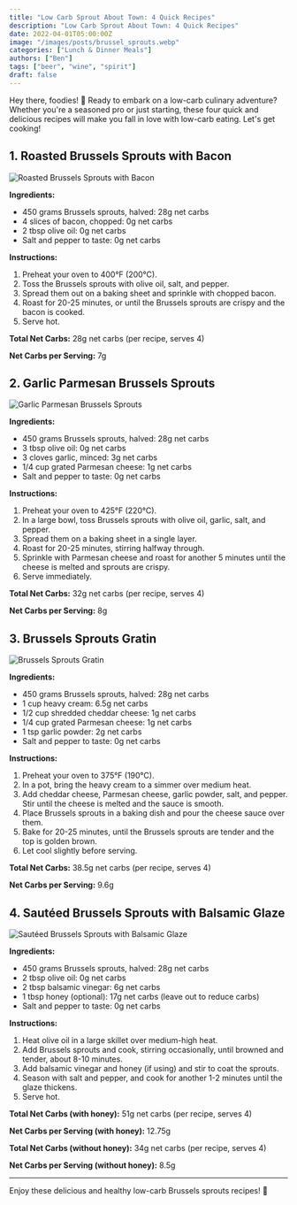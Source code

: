 ```yaml
---
title: "Low Carb Sprout About Town: 4 Quick Recipes"
description: "Low Carb Sprout About Town: 4 Quick Recipes"
date: 2022-04-01T05:00:00Z
image: "/images/posts/brussel_sprouts.webp"
categories: ["Lunch & Dinner Meals"]
authors: ["Ben"]
tags: ["beer", "wine", "spirit"]
draft: false
---
```

Hey there, foodies! 🌱 Ready to embark on a low-carb culinary adventure? Whether you're a seasoned pro or just starting, these four quick and delicious recipes will make you fall in love with low-carb eating. Let's get cooking!

## 1. Roasted Brussels Sprouts with Bacon

![Roasted Brussels Sprouts with Bacon](public/images/posts/roasted-brussel-sprouts.webp)



**Ingredients:**
- 450 grams Brussels sprouts, halved: 28g net carbs
- 4 slices of bacon, chopped: 0g net carbs
- 2 tbsp olive oil: 0g net carbs
- Salt and pepper to taste: 0g net carbs

**Instructions:**
1. Preheat your oven to 400°F (200°C).
2. Toss the Brussels sprouts with olive oil, salt, and pepper.
3. Spread them out on a baking sheet and sprinkle with chopped bacon.
4. Roast for 20-25 minutes, or until the Brussels sprouts are crispy and the bacon is cooked.
5. Serve hot.

**Total Net Carbs:** 28g net carbs (per recipe, serves 4)

**Net Carbs per Serving:** 7g

## 2. Garlic Parmesan Brussels Sprouts

![Garlic Parmesan Brussels Sprouts](public/images/posts/garlic-parmasan-brussel-sprouts.webp)

**Ingredients:**
- 450 grams Brussels sprouts, halved: 28g net carbs
- 3 tbsp olive oil: 0g net carbs
- 3 cloves garlic, minced: 3g net carbs
- 1/4 cup grated Parmesan cheese: 1g net carbs
- Salt and pepper to taste: 0g net carbs

**Instructions:**
1. Preheat your oven to 425°F (220°C).
2. In a large bowl, toss Brussels sprouts with olive oil, garlic, salt, and pepper.
3. Spread them on a baking sheet in a single layer.
4. Roast for 20-25 minutes, stirring halfway through.
5. Sprinkle with Parmesan cheese and roast for another 5 minutes until the cheese is melted and sprouts are crispy.
6. Serve immediately.

**Total Net Carbs:** 32g net carbs (per recipe, serves 4)

**Net Carbs per Serving:** 8g

## 3. Brussels Sprouts Gratin

![Brussels Sprouts Gratin](public/images/posts/brussel-sprouts-gratin.webp)

**Ingredients:**
- 450 grams Brussels sprouts, halved: 28g net carbs
- 1 cup heavy cream: 6.5g net carbs
- 1/2 cup shredded cheddar cheese: 1g net carbs
- 1/4 cup grated Parmesan cheese: 1g net carbs
- 1 tsp garlic powder: 2g net carbs
- Salt and pepper to taste: 0g net carbs

**Instructions:**
1. Preheat your oven to 375°F (190°C).
2. In a pot, bring the heavy cream to a simmer over medium heat.
3. Add cheddar cheese, Parmesan cheese, garlic powder, salt, and pepper. Stir until the cheese is melted and the sauce is smooth.
4. Place Brussels sprouts in a baking dish and pour the cheese sauce over them.
5. Bake for 20-25 minutes, until the Brussels sprouts are tender and the top is golden brown.
6. Let cool slightly before serving.

**Total Net Carbs:** 38.5g net carbs (per recipe, serves 4)

**Net Carbs per Serving:** 9.6g

## 4. Sautéed Brussels Sprouts with Balsamic Glaze

![Sautéed Brussels Sprouts with Balsamic Glaze](public/images/posts/balsamic-glaze.webp)

**Ingredients:**
- 450 grams Brussels sprouts, halved: 28g net carbs
- 2 tbsp olive oil: 0g net carbs
- 2 tbsp balsamic vinegar: 6g net carbs
- 1 tbsp honey (optional): 17g net carbs (leave out to reduce carbs)
- Salt and pepper to taste: 0g net carbs

**Instructions:**
1. Heat olive oil in a large skillet over medium-high heat.
2. Add Brussels sprouts and cook, stirring occasionally, until browned and tender, about 8-10 minutes.
3. Add balsamic vinegar and honey (if using) and stir to coat the sprouts.
4. Season with salt and pepper, and cook for another 1-2 minutes until the glaze thickens.
5. Serve hot.

**Total Net Carbs (with honey):** 51g net carbs (per recipe, serves 4)

**Net Carbs per Serving (with honey):** 12.75g

**Total Net Carbs (without honey):** 34g net carbs (per recipe, serves 4)

**Net Carbs per Serving (without honey):** 8.5g

---

Enjoy these delicious and healthy low-carb Brussels sprouts recipes! 🌿